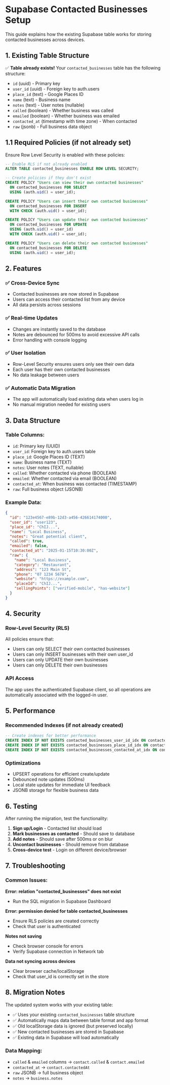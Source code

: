 # Supabase Contacted Businesses Setup

This guide explains how the existing Supabase table works for storing contacted businesses across devices.

## 1. Existing Table Structure

✅ **Table already exists!** Your `contacted_businesses` table has the following structure:

- `id` (uuid) - Primary key
- `user_id` (uuid) - Foreign key to auth.users
- `place_id` (text) - Google Places ID
- `name` (text) - Business name
- `notes` (text) - User notes (nullable)
- `called` (boolean) - Whether business was called
- `emailed` (boolean) - Whether business was emailed
- `contacted_at` (timestamp with time zone) - When contacted
- `raw` (jsonb) - Full business data object

## 1.1 Required Policies (if not already set)

Ensure Row Level Security is enabled with these policies:

```sql
-- Enable RLS if not already enabled
ALTER TABLE contacted_businesses ENABLE ROW LEVEL SECURITY;

-- Create policies if they don't exist
CREATE POLICY "Users can view their own contacted businesses" 
  ON contacted_businesses FOR SELECT 
  USING (auth.uid() = user_id);

CREATE POLICY "Users can insert their own contacted businesses" 
  ON contacted_businesses FOR INSERT 
  WITH CHECK (auth.uid() = user_id);

CREATE POLICY "Users can update their own contacted businesses" 
  ON contacted_businesses FOR UPDATE 
  USING (auth.uid() = user_id)
  WITH CHECK (auth.uid() = user_id);

CREATE POLICY "Users can delete their own contacted businesses" 
  ON contacted_businesses FOR DELETE 
  USING (auth.uid() = user_id);
```

## 2. Features

### ✅ Cross-Device Sync
- Contacted businesses are now stored in Supabase
- Users can access their contacted list from any device
- All data persists across sessions

### ✅ Real-time Updates
- Changes are instantly saved to the database
- Notes are debounced for 500ms to avoid excessive API calls
- Error handling with console logging

### ✅ User Isolation
- Row-Level Security ensures users only see their own data
- Each user has their own contacted businesses
- No data leakage between users

### ✅ Automatic Data Migration
- The app will automatically load existing data when users log in
- No manual migration needed for existing users

## 3. Data Structure

### Table Columns:
- `id`: Primary key (UUID)
- `user_id`: Foreign key to auth.users table
- `place_id`: Google Places ID (TEXT)
- `name`: Business name (TEXT)
- `notes`: User notes (TEXT, nullable)
- `called`: Whether contacted via phone (BOOLEAN)
- `emailed`: Whether contacted via email (BOOLEAN)
- `contacted_at`: When business was contacted (TIMESTAMP)
- `raw`: Full business object (JSONB)

### Example Data:
```json
{
  "id": "123e4567-e89b-12d3-a456-426614174000",
  "user_id": "user123",
  "place_id": "ChIJ...",
  "name": "Local Business",
  "notes": "Great potential client",
  "called": true,
  "emailed": false,
  "contacted_at": "2025-01-15T10:30:00Z",
  "raw": {
    "name": "Local Business",
    "category": "Restaurant",
    "address": "123 Main St",
    "phone": "07 1234 5678",
    "website": "https://example.com",
    "placeId": "ChIJ...",
    "sellingPoints": ["verified-mobile", "has-website"]
  }
}
```

## 4. Security

### Row-Level Security (RLS)
All policies ensure that:
- Users can only SELECT their own contacted businesses
- Users can only INSERT businesses with their own user_id
- Users can only UPDATE their own businesses
- Users can only DELETE their own businesses

### API Access
The app uses the authenticated Supabase client, so all operations are automatically associated with the logged-in user.

## 5. Performance

### Recommended Indexes (if not already created)
```sql
-- Create indexes for better performance
CREATE INDEX IF NOT EXISTS contacted_businesses_user_id_idx ON contacted_businesses(user_id);
CREATE INDEX IF NOT EXISTS contacted_businesses_place_id_idx ON contacted_businesses(place_id);
CREATE INDEX IF NOT EXISTS contacted_businesses_contacted_at_idx ON contacted_businesses(contacted_at);
```

### Optimizations
- UPSERT operations for efficient create/update
- Debounced note updates (500ms)
- Local state updates for immediate UI feedback
- JSONB storage for flexible business data

## 6. Testing

After running the migration, test the functionality:

1. **Sign up/Login** - Contacted list should load
2. **Mark businesses as contacted** - Should save to database
3. **Add notes** - Should save after 500ms or on blur
4. **Uncontact businesses** - Should remove from database
5. **Cross-device test** - Login on different device/browser

## 7. Troubleshooting

### Common Issues:

**Error: relation "contacted_businesses" does not exist**
- Run the SQL migration in Supabase Dashboard

**Error: permission denied for table contacted_businesses**
- Ensure RLS policies are created correctly
- Check that user is authenticated

**Notes not saving**
- Check browser console for errors
- Verify Supabase connection in Network tab

**Data not syncing across devices**
- Clear browser cache/localStorage
- Check that user_id is correctly set in the store

## 8. Migration Notes

The updated system works with your existing table:
- ✅ Uses your existing `contacted_businesses` table structure
- ✅ Automatically maps data between table format and app format
- ✅ Old localStorage data is ignored (but preserved locally)
- ✅ New contacted businesses are stored in Supabase
- ✅ Existing data in Supabase will load automatically

### Data Mapping:
- `called` & `emailed` columns → `contact.called` & `contact.emailed`
- `contacted_at` → `contact.contactedAt`
- `raw` JSONB → full business object
- `notes` → `business.notes`

